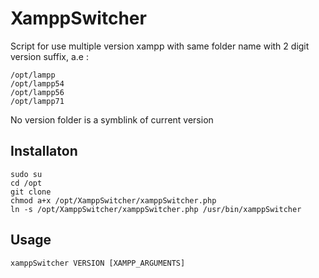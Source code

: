 XamppSwitcher
=============

Script for use multiple version xampp with same folder name with 2 digit version suffix, a.e :

	/opt/lampp
	/opt/lampp54
	/opt/lampp56
	/opt/lampp71

No version folder is a symblink of current version

Installaton
-----------

	sudo su
	cd /opt
	git clone
	chmod a+x /opt/XamppSwitcher/xamppSwitcher.php
	ln -s /opt/XamppSwitcher/xamppSwitcher.php /usr/bin/xamppSwitcher

Usage
-----

	xamppSwitcher VERSION [XAMPP_ARGUMENTS]